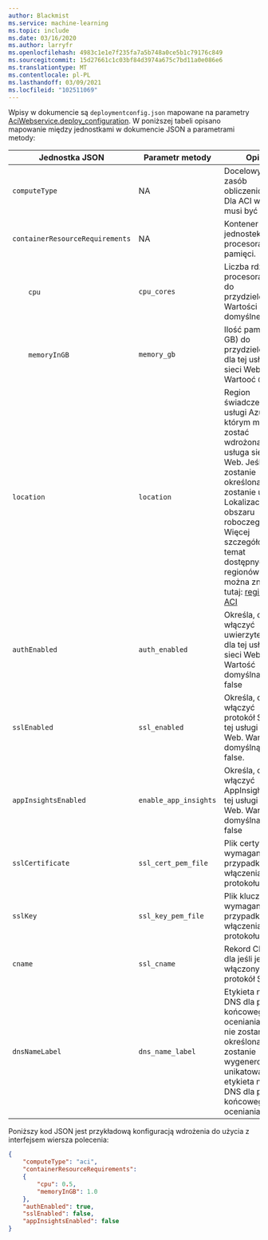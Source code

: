 ```yaml
---
author: Blackmist
ms.service: machine-learning
ms.topic: include
ms.date: 03/16/2020
ms.author: larryfr
ms.openlocfilehash: 4983c1e1e7f235fa7a5b748a0ce5b1c79176c849
ms.sourcegitcommit: 15d27661c1c03bf84d3974a675c7bd11a0e086e6
ms.translationtype: MT
ms.contentlocale: pl-PL
ms.lasthandoff: 03/09/2021
ms.locfileid: "102511069"
---
```

Wpisy w dokumencie są `deploymentconfig.json` mapowane na parametry [AciWebservice.deploy_configuration](/python/api/azureml-core/azureml.core.webservice.aci.aciservicedeploymentconfiguration). W poniższej tabeli opisano mapowanie między jednostkami w dokumencie JSON a parametrami metody:

| Jednostka JSON | Parametr metody | Opis |
| ----- | ----- | ----- |
| `computeType` | NA | Docelowy zasób obliczeniowy. Dla ACI wartość musi być `ACI` . |
| `containerResourceRequirements` | NA | Kontener dla jednostek procesora i pamięci. |
| &emsp;&emsp;`cpu` | `cpu_cores` | Liczba rdzeni procesora CPU do przydzielenia. Wartości domyślne `0.1` |
| &emsp;&emsp;`memoryInGB` | `memory_gb` | Ilość pamięci (w GB) do przydzielenia dla tej usługi sieci Web. Wartooć `0.5` |
| `location` | `location` | Region świadczenia usługi Azure, w którym ma zostać wdrożona ta usługa sieci Web. Jeśli nie zostanie określona, zostanie użyta Lokalizacja obszaru roboczego. Więcej szczegółów na temat dostępnych regionów można znaleźć tutaj: [regiony ACI](https://azure.microsoft.com/global-infrastructure/services/?regions=all&products=container-instances) |
| `authEnabled` | `auth_enabled` | Określa, czy włączyć uwierzytelnianie dla tej usługi sieci Web. Wartość domyślna to false |
| `sslEnabled` | `ssl_enabled` | Określa, czy włączyć protokół SSL dla tej usługi sieci Web. Wartością domyślną jest false. |
| `appInsightsEnabled` | `enable_app_insights` | Określa, czy włączyć AppInsights dla tej usługi sieci Web. Wartość domyślna to false |
| `sslCertificate` | `ssl_cert_pem_file` | Plik certyfikatu wymagany w przypadku włączenia protokołu SSL |
| `sslKey` | `ssl_key_pem_file` | Plik klucza wymagany w przypadku włączenia protokołu SSL |
| `cname` | `ssl_cname` | Rekord CNAME dla jeśli jest włączony protokół SSL |
| `dnsNameLabel` | `dns_name_label` | Etykieta nazwy DNS dla punktu końcowego oceniania. Jeśli nie zostanie określona, zostanie wygenerowana unikatowa etykieta nazwy DNS dla punktu końcowego oceniania. |

Poniższy kod JSON jest przykładową konfiguracją wdrożenia do użycia z interfejsem wiersza polecenia:

```json
{
    "computeType": "aci",
    "containerResourceRequirements":
    {
        "cpu": 0.5,
        "memoryInGB": 1.0
    },
    "authEnabled": true,
    "sslEnabled": false,
    "appInsightsEnabled": false
}
```